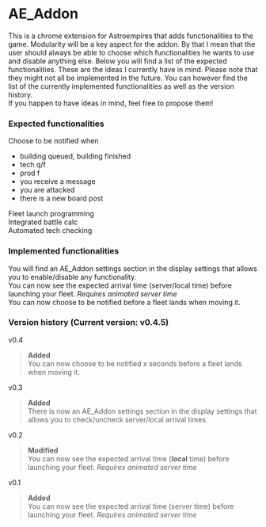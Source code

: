 # AE_Addon  
This is a chrome extension for Astroempires that adds functionalities to the game. Modularity will be a key aspect for the addon. By that I mean that the user should always be able to choose which functionalities he wants to use and disable anything else. Below you will find a list of the expected functionalities. These are the ideas I currently have in mind. Please note that they might not all be implemented in the future. You can however find the list of the currently implemented functionalities as well as the version history.  
If you happen to have ideas in mind, feel free to propose them!
### Expected functionalities
Choose to be notified when  
* building queued, building finished
* tech q/f
* prod f
* you receive a message
* you are attacked
* there is a new board post

Fleet launch programming    
Integrated battle calc  
Automated tech checking

### Implemented functionalities  
You will find an AE_Addon settings section in the display settings that allows you to enable/disable any functionality.  
You can now see the expected arrival time (server/local time) before launching your fleet. _Requires animated server time_  
You can now choose to be notified before a fleet lands when moving it.  

### Version history (Current version: v0.4.5)  
v0.4
> **Added**    
You can now choose to be notified x seconds before a fleet lands when moving it.  

v0.3
> **Added**    
There is now an AE_Addon settings section in the display settings that allows you to check/uncheck server/local arrival times.

v0.2
> **Modified**    
You can now see the expected arrival time (**local** time) before launching your fleet. _Requires animated server time_   

v0.1          
> **Added**   
You can now see the expected arrival time (server time) before launching your fleet. _Requires animated server time_
